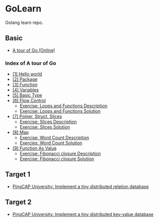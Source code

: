 # GoLearn
Golang learn repo.

## Basic
- [A tour of Go (Online)](https://tour.golang.org/welcome/1)

### Index of A tour of Go
- [[1] Hello world](./hello.go)
- [[2] Package](./package/imports.go)
- [[3] Function](./function/function.go)
- [[4] Variables](./variables/variables.go)
- [[5] Basic Type](./basictype/basic-types.go)
- [[6] Flow Control](./flow-control/flow-control.go) 
  - [Exercise: Loops and Functions Description](https://tour.golang.org/flowcontrol/8)
  - [Exercise: Loops and Functions Solution](https://tour.golang.org/flowcontrol/8)
- [[7] Poiner, Struct, Slices](./struct/struct.go)
  - [Exercise: Slices Description](https://tour.golang.org/moretypes/18)
  - [Exercise: Slices Solution](./SliceExercise/SliceExercise.go)
- [[8] Map](./map/map.go)
  - [Exercise: Word Count Description](https://tour.golang.org/moretypes/23) 
  - [Exercies: Word Count Solution](./WordCountEx/map-exercise.go)
- [[9] Function As Value](./functionValues/function-value.go)
  - [Exercise: Fibonacci closure Description](https://tour.golang.org/moretypes/26) 
  - [Exercise: Fibonacci closure Solution](./Fibonacci/Fibonacci.go)


## Target 1
- [PingCAP University: Implement a tiny distributed relation database](https://university.pingcap.com/talent-plan/implement-a-mini-distributed-relational-database)

## Target 2
- [PingCAP University: Implement a tiny distributed key-value database](https://university.pingcap.com/talent-plan/implement-a-mini-distributed-key-value-database)